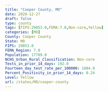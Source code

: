 ```yaml
---
title: "Cooper County, MO"
date: 2020-12-27
draft: false
type: county
tags: [FIPS:29053.0,FEMA:7.0,Non-core,Yellow]
categories: [MO]
County: Cooper County
State: MO
FIPS: 29053.0
FEMA_Region: 7.0
Population: 17709.0
NCHS_Urban_Rural_Classification: Non-core
Tests_in_prior_14_days: 192.0
Fourteen_day_test_rate_per_100000: 1084.0
Percent_Positivity_in_prior_14_days: 0.24
Level: Yellow
url: /states/MO/cooper-county
---
```



